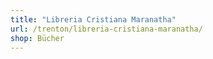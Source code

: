 ```yaml
---
title: "Libreria Cristiana Maranatha"
url: /trenton/libreria-cristiana-maranatha/
shop: Bücher
---
```


